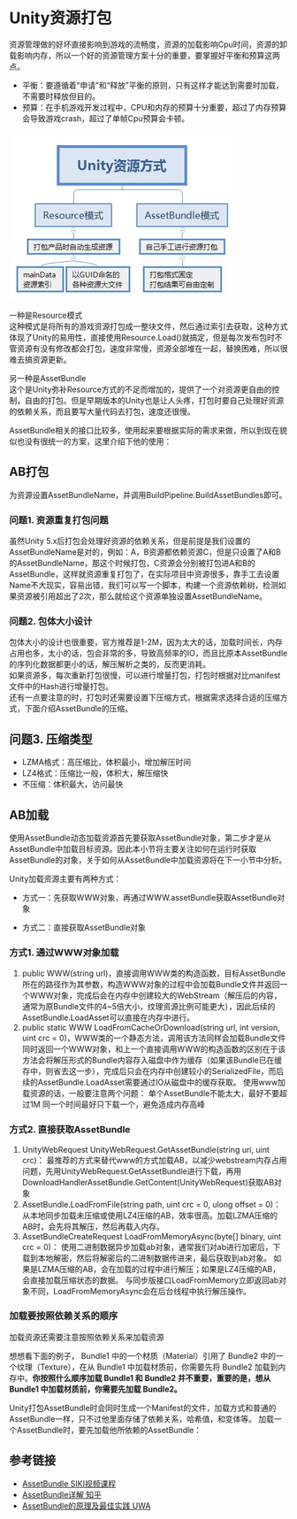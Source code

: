 # Unity资源打包

资源管理做的好坏直接影响到游戏的流畅度，资源的加载影响Cpu时间，资源的卸载影响内存，所以一个好的资源管理方案十分的重要，要掌握好平衡和预算这两点。

- 平衡：要遵循着“申请”和“释放”平衡的原则，只有这样才能达到需要时加载，不需要时释放但目的。
- 预算：在手机游戏开发过程中，CPU和内存的预算十分重要，超过了内存预算会导致游戏crash，超过了单帧Cpu预算会卡顿。

![img](../_Images/unity_resource_manager.png)

一种是Resource模式   
这种模式是将所有的游戏资源打包成一整块文件，然后通过索引去获取，这种方式体现了Unity的易用性，直接使用Resource.Load()就搞定，但是每次发布包时不管资源有没有修改都会打包，速度非常慢，资源全部堆在一起，替换困难，所以很难去搞资源更新。

另一种是AssetBundle   
这个是Unity弥补Resource方式的不足而增加的，提供了一个对资源更自由的控制，自由的打包。但是早期版本的Unity也是让人头疼，打包时要自己处理好资源的依赖关系，而且要写大量代码去打包，速度还很慢。  

AssetBundle相关的接口比较多，使用起来要根据实际的需求来做，所以到现在貌似也没有很统一的方案，这里介绍下他的使用：

## AB打包

为资源设置AssetBundleName，并调用BuildPipeline.BuildAssetBundles即可。

### 问题1. 资源重复打包问题

虽然Unity 5.x后打包会处理好资源的依赖关系，但是前提是我们设置的AssetBundleName是对的，例如：A，B资源都依赖资源C，但是只设置了A和B的AssetBundleName，那这个时候打包，C资源会分别被打包进A和B的AssetBundle，这样就资源重复打包了，在实际项目中资源很多，靠手工去设置Name不大现实，容易出错，我们可以写一个脚本，构建一个资源依赖树，检测如果资源被引用超出了2次，那么就给这个资源单独设置AssetBundleName。

### 问题2. 包体大小设计

包体大小的设计也很重要，官方推荐是1-2M，因为太大的话，加载时间长，内存占用也多，太小的话，包会非常的多，导致高频率的IO，而且比原本AssetBundle的序列化数据都更小的话，解压解析之类的，反而更消耗。   
如果资源多，每次重新打包很慢，可以进行增量打包，打包时根据对比manifest文件中的Hash进行增量打包。   
还有一点要注意的时，打包时还需要设置下压缩方式，根据需求选择合适的压缩方式，下面介绍AssetBundle的压缩。

## 问题3. 压缩类型

- LZMA格式：高压缩比，体积最小，增加解压时间
- LZ4格式：压缩比一般，体积大，解压缩快
- 不压缩：体积最大，访问最快

## AB加载

使用AssetBundle动态加载资源首先要获取AssetBundle对象，第二步才是从AssetBundle中加载目标资源。因此本小节将主要关注如何在运行时获取AssetBundle的对象，关于如何从AssetBundle中加载资源将在下一小节中分析。

Unity加载资源主要有两种方式：

- 方式一：先获取WWW对象，再通过WWW.assetBundle获取AssetBundle对象

- 方式二：直接获取AssetBundle对象

### 方式1. 通过WWW对象加载

1. public WWW(string url)，直接调用WWW类的构造函数，目标AssetBundle所在的路径作为其参数，构造WWW对象的过程中会加载Bundle文件并返回一个WWW对象，完成后会在内存中创建较大的WebStream（解压后的内容，通常为原Bundle文件的4~5倍大小，纹理资源比例可能更大），因此后续的AssetBundle.LoadAsset可以直接在内存中进行。
2. public static WWW LoadFromCacheOrDownload(string url, int version, uint crc = 0)，WWW类的一个静态方法，调用该方法同样会加载Bundle文件同时返回一个WWW对象，和上一个直接调用WWW的构造函数的区别在于该方法会将解压形式的Bundle内容存入磁盘中作为缓存（如果该Bundle已在缓存中，则省去这一步），完成后只会在内存中创建较小的SerializedFile，而后续的AssetBundle.LoadAsset需要通过IO从磁盘中的缓存获取。
   使用www加载资源的话，一般要注意两个问题：
   单个AssetBundle不能太大，最好不要超过1M
   同一个时间最好只下载一个，避免造成内存高峰

### 方式2. 直接获取AssetBundle

1. UnityWebRequest UnityWebRequest.GetAssetBundle(string uri, uint crc)：
   最推荐的方式来替代www的方式加载AB，以减少webstream内存占用问题，先用UnityWebRequest.GetAssetBundle进行下载，再用DownloadHandlerAssetBundle.GetContent(UnityWebRequest)获取AB对象
2. AssetBundle.LoadFromFile(string path, uint crc = 0, ulong offset = 0)：
   从本地同步加载未压缩或使用LZ4压缩的AB，效率很高。加载LZMA压缩的AB时，会先将其解压，然后再载入内存。
3. AssetBundleCreateRequest LoadFromMemoryAsync(byte[] binary, uint crc = 0)：
   使用二进制数据异步加载ab对象，通常我们对ab进行加密后，下载到本地解密，然后将解密后的二进制数据传进来，最后获取到ab对象。
   如果是LZMA压缩的AB，会在加载的过程中进行解压；如果是LZ4压缩的AB，会直接加载压缩状态的数据。
   与同步版接口LoadFromMemory立即返回ab对象不同，LoadFromMemoryAsync会在后台线程中执行解压操作。

### 加载要按照依赖关系的顺序

加载资源还需要注意按照依赖关系来加载资源

想想看下面的例子， Bundle1 中的一个材质（Material）引用了 Bundle2 中的一个纹理（Texture），在从 Bundle1 中加载材质前，你需要先将 Bundle2 加载到内存中。**你按照什么顺序加载 Bundle1 和 Bundle2 并不重要，重要的是，想从 Bundle1 中加载材质前，你需要先加载 Bundle2。**

Unity打包AssetBundle时会同时生成一个Manifest的文件，加载方式和普通的AssetBundle一样，只不过他里面存储了依赖关系，哈希值，和变体等。
加载一个AssetBundle时，要先加载他所依赖的AssetBundle：





## 参考链接

- [AssetBundle SIKI视频课程](http://www.sikiedu.com/my/course/74)
- [AssetBundle详解 知乎](https://zhuanlan.zhihu.com/p/38122862)
- [AssetBundle的原理及最佳实践 UWA](https://blog.uwa4d.com/archives/USparkle_Addressable3.html)

